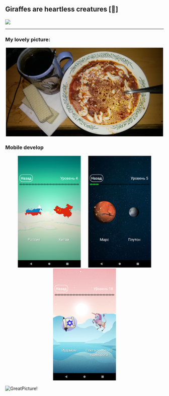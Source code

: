 ## Giraffes are heartless creatures [:giraffe:]

<a href="https://github.com/Ivan-Corporation/github-readme-stats">
  <img align="center" src="https://github-readme-stats.vercel.app/api?username=Ivan-Corporation&show_icons=true&theme=dark" />
</a>


---
### My lovely picture:
<p align="center">
   <img src="https://github.com/Ivan-Corporation/Ivan-Corporation/blob/main/15953455368650.jpg" width="500"/>
  </p>


### Mobile develop
<p align="center" float="left">
  <img src="https://github.com/Ivan-Corporation/Ivan-Corporation/blob/main/Screenshot_1584511056.png" width="200" hspace="10"/>
  <img src="https://github.com/Ivan-Corporation/Ivan-Corporation/blob/main/Screenshot_1584511104.png" width="200" hspace="10"/> 
  <img src="https://github.com/Ivan-Corporation/Ivan-Corporation/blob/main/Screenshot_1584511351.png" width="200" hspace="10"/>
</p>



<img align="left" width="300px" alt="GreatPicture!" src="https://www.codewars.com/users/Ivan-Corporation/badges/large"/> 

